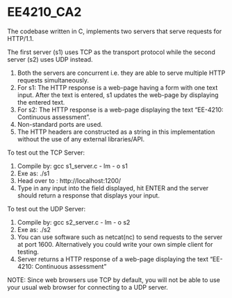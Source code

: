 # EE4210_CA2

The codebase written in C, implements two servers that serve requests for HTTP/1.1. 

The first server (s1) uses TCP as the transport protocol while the second server (s2) uses UDP instead. 

1. Both the servers are concurrent i.e. they are able to serve multiple HTTP requests simultaneously.
2. For s1: The HTTP response is a web-page having a form with one text input. After the text is entered, s1 updates the web-page by displaying the entered text.
3. For s2: The HTTP response is a web-page displaying the text “EE-4210: Continuous assessment”.
4. Non-standard ports are used.
5. The HTTP headers are constructed as a string in this implementation without the use of any external libraries/API.


To test out the TCP Server: 

1. Compile by:  gcc s1_server.c - lm - o s1
2. Exe as:  ./s1
3. Head over to : http://localhost:1200/
4. Type in any input into the field displayed, hit ENTER and the server should return a response that displays your input.


To test out the UDP Server: 

1. Compile by:   gcc s2_server.c - lm - o s2
2. Exe as:  ./s2
3. You can use software such as netcat(nc) to send requests to the server at port 1600. Alternatively you could write your own simple client for testing. 
4. Server returns a HTTP response of a web-page displaying the text “EE-4210: Continuous assessment”

NOTE: Since web browsers use TCP by default, you will not be able to use your usual web browser for connecting to a UDP server.
